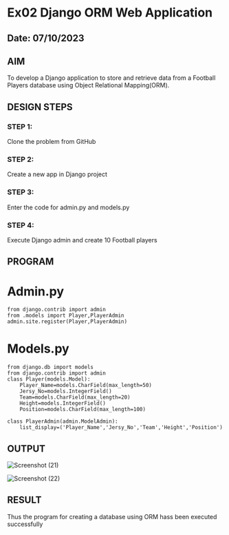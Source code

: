 # Ex02 Django ORM Web Application
## Date: 07/10/2023

## AIM
To develop a Django application to store and retrieve data from a Football Players database using Object Relational Mapping(ORM).

## DESIGN STEPS

### STEP 1:
Clone the problem from GitHub

### STEP 2:
Create a new app in Django project

### STEP 3:
Enter the code for admin.py and models.py

### STEP 4:
Execute Django admin and create 10 Football players

## PROGRAM
# Admin.py
```
from django.contrib import admin
from .models import Player,PlayerAdmin
admin.site.register(Player,PlayerAdmin)

```
# Models.py
```
from django.db import models
from django.contrib import admin
class Player(models.Model):
    Player_Name=models.CharField(max_length=50)
    Jersy_No=models.IntegerField()
    Team=models.CharField(max_length=20)
    Height=models.IntegerField()
    Position=models.CharField(max_length=100)

class PlayerAdmin(admin.ModelAdmin):
    list_display=('Player_Name','Jersy_No','Team','Height','Position')

```


## OUTPUT

![Screenshot (21)](https://github.com/Sahithya373/ORM/assets/147017926/f5ce90ea-018c-4fea-a138-6f6b197305ab)

![Screenshot (22)](https://github.com/Sahithya373/ORM/assets/147017926/c13a2098-5397-430d-bf36-013a14fa6a85)




## RESULT
Thus the program for creating a database using ORM hass been executed successfully
